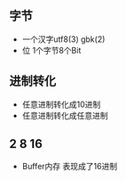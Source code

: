 ## 字节
- 一个汉字utf8(3) gbk(2)
- 位 1个字节8个Bit


## 进制转化
- 任意进制转化成10进制
- 任意进制转化成任意进制

## 2 8 16
- Buffer内存 表现成了16进制